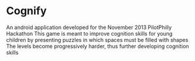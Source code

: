 Cognify
===========

An android application developed for the November 2013 PilotPhilly Hackathon
This game is meant to improve cognition skills for young children by presenting puzzles in which spaces must be filled with shapes
The levels become progressively harder, thus further developing cognition skills
